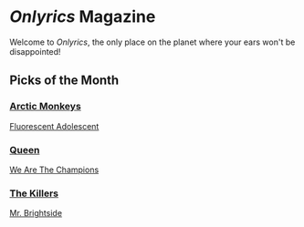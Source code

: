 # _Onlyrics_ Magazine

Welcome to _Onlyrics_, the only place on the planet where your ears won't be disappointed!



## Picks of the Month

### [Arctic Monkeys](/writer/arctic_monkeys.md)

[Fluorescent Adolescent](song/feb/fluorescent_adolescent.md)

### [Queen](writer/queen.md)

[We Are The Champions](song/feb/we_are_the_champions.md)

### [The Killers](writer/the_killers)

[Mr. Brightside](song/feb/mr_brightside.md)
